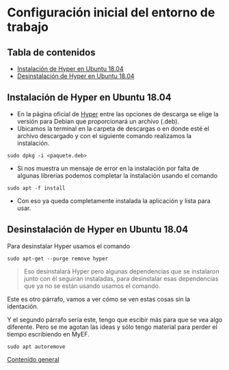 # Configuración inicial del entorno de trabajo

## Tabla de contenidos

- [Instalación de  Hyper en Ubuntu 18.04](#titulo1)
- [Desinstalación de Hyper en Ubuntu 18.04](#titulo2)

<a name="titulo1" />

## Instalación de Hyper en Ubuntu 18.04

- En la página oficial de [Hyper](https://hyper.is) entre las opciones de descarga se elige la versión para Debian que proporcionará un archivo (.deb).
- Ubicamos la terminal en la carpeta de descargas o en donde esté el archivo descargado y con el siguiente comando realizamos la instalación.
```shell
sudo dpkg -i <paquete.deb>
```
- Si nos muestra un mensaje de error en la instalación por falta de algunas librerías podemos completar la instalación usando el comando
```shell
sudo apt -f install
```
- Con eso ya queda completamente instalada la aplicación y lista para usar.

<a name="titulo2" />

## Desinstalación de Hyper en Ubuntu 18.04

Para desinstalar Hyper usamos el comando
```shell
sudo apt-get --purge remove hyper
```
>Eso desinstalará Hyper pero algunas dependencias que se instalaron junto con él seguirán instaladas, para desinstalar esas dependencias que ya no se están usando usamos el comando.

Este es otro párrafo, vamos a ver cómo se ven estas cosas sin la identación.

Y el segundo párrafo sería este, tengo que escibir más para que se vea algo diferente. Pero se me agotan las ideas y sólo tengo material para perder el tiempo escribiendo en MyEF.
```shell
sudo apt autoremove
```

[Contenido general](../README.md)